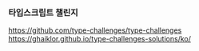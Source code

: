 ### 타입스크립트 챌린지

https://github.com/type-challenges/type-challenges
https://ghaiklor.github.io/type-challenges-solutions/ko/

